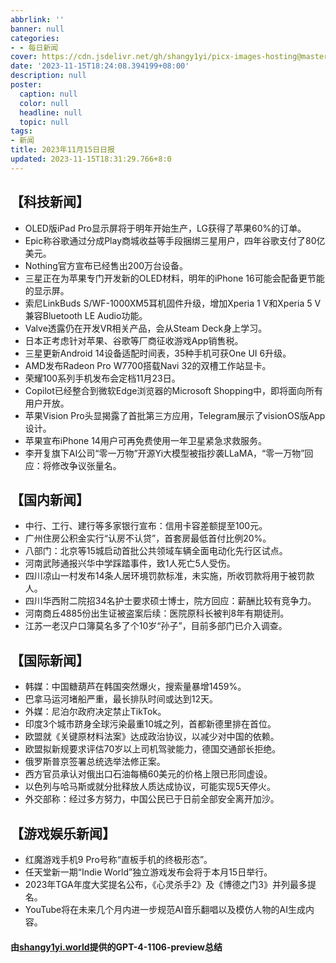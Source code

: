 ```yaml
---
abbrlink: ''
banner: null
categories:
- - 每日新闻
cover: https://cdn.jsdelivr.net/gh/shangy1yi/picx-images-hosting@master/FWT8cXaVEAA2C4h.2h81q1m596.webp
date: '2023-11-15T18:24:08.394199+08:00'
description: null
poster:
  caption: null
  color: null
  headline: null
  topic: null
tags:
- 新闻
title: 2023年11月15日日报
updated: 2023-11-15T18:31:29.766+8:0
---
```

## 【科技新闻】

* OLED版iPad Pro显示屏将于明年开始生产，LG获得了苹果60%的订单。
* Epic称谷歌通过分成Play商城收益等手段捆绑三星用户，四年谷歌支付了80亿美元。
* Nothing官方宣布已经售出200万台设备。
* 三星正在为苹果专门开发新的OLED材料，明年的iPhone 16可能会配备更节能的显示屏。
* 索尼LinkBuds S/WF-1000XM5耳机固件升级，增加Xperia 1 V和Xperia 5 V兼容Bluetooth LE Audio功能。
* Valve透露仍在开发VR相关产品，会从Steam Deck身上学习。
* 日本正考虑针对苹果、谷歌等厂商征收游戏App销售税。
* 三星更新Android 14设备适配时间表，35种手机可获One UI 6升级。
* AMD发布Radeon Pro W7700搭载Navi 32的双槽工作站显卡。
* 荣耀100系列手机发布会定档11月23日。
* Copilot已经整合到微软Edge浏览器的Microsoft Shopping中，即将面向所有用户开放。
* 苹果Vision Pro头显揭露了首批第三方应用，Telegram展示了visionOS版App设计。
* 苹果宣布iPhone 14用户可再免费使用一年卫星紧急求救服务。
* 李开复旗下AI公司“零一万物”开源Yi大模型被指抄袭LLaMA，“零一万物”回应：将修改争议张量名。

## 【国内新闻】

* 中行、工行、建行等多家银行宣布：信用卡容差额提至100元。
* 广州住房公积金实行“认房不认贷”，首套房最低首付比例20%。
* 八部门：北京等15城启动首批公共领域车辆全面电动化先行区试点。
* 河南武陟通报兴华中学踩踏事件，致1人死亡5人受伤。
* 四川凉山一村发布14条人居环境罚款标准，未实施，所收罚款将用于被罚款人。
* 四川华西附二院招34名护士要求硕士博士，院方回应：薪酬比较有竞争力。
* 河南商丘4885份出生证被盗案后续：医院原科长被判8年有期徒刑。
* 江苏一老汉户口簿莫名多了个10岁“孙子”，目前多部门已介入调查。

## 【国际新闻】

* 韩媒：中国糖葫芦在韩国突然爆火，搜索量暴增1459%。
* 巴拿马运河堵船严重，最长排队时间或达到12天。
* 外媒：尼泊尔政府决定禁止TikTok。
* 印度3个城市跻身全球污染最重10城之列，首都新德里排在首位。
* 欧盟就《关键原材料法案》达成政治协议，以减少对中国的依赖。
* 欧盟拟新规要求评估70岁以上司机驾驶能力，德国交通部长拒绝。
* 俄罗斯普京签署总统选举法修正案。
* 西方官员承认对俄出口石油每桶60美元的价格上限已形同虚设。
* 以色列与哈马斯或就分批释放人质达成协议，可能实现5天停火。
* 外交部称：经过多方努力，中国公民已于日前全部安全离开加沙。

## 【游戏娱乐新闻】

* 红魔游戏手机9 Pro号称“直板手机的终极形态”。
* 任天堂新一期“Indie World”独立游戏发布会将于本月15日举行。
* 2023年TGA年度大奖提名公布，《心灵杀手2》及《博德之门3》并列最多提名。
* YouTube将在未来几个月内进一步规范AI音乐翻唱以及模仿人物的AI生成内容。

#### 由[shangy1yi.world](https://shangy1yi.world)提供的GPT-4-1106-preview总结
